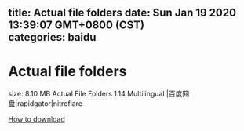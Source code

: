 
title: Actual file folders
date: Sun Jan 19 2020 13:39:07 GMT+0800 (CST)    
categories: baidu
---

# Actual file folders
size: 8.10 MB
 Actual File Folders 1.14 Multilingual |百度网盘|rapidgator|nitroflare
 

[How to download](https://bpcam.bemobtrk.com/go/2ceec3aa-1ca2-46d6-b9ff-aaa5c184517c?jno=3034)